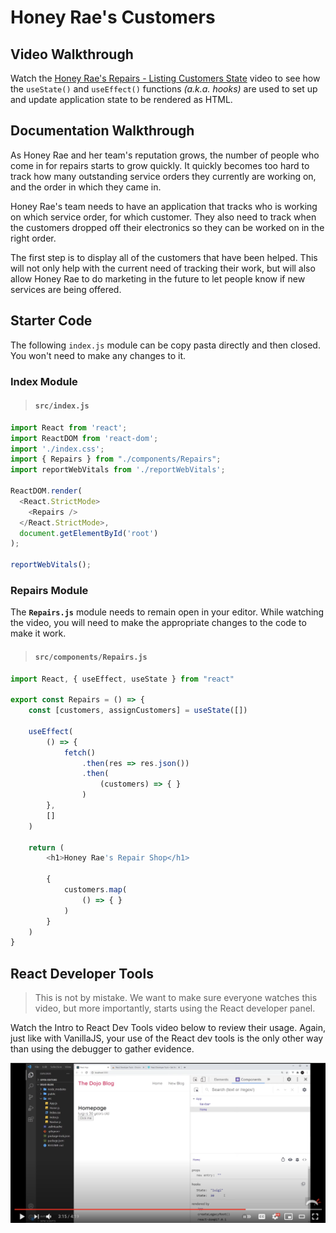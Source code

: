 # Honey Rae's Customers

## Video Walkthrough

Watch the [Honey Rae's Repairs - Listing Customers State](https://vimeo.com/568152084) video to see how the `useState()` and `useEffect()` functions _(a.k.a. hooks)_ are used to set up and update application state to be rendered as HTML.

## Documentation Walkthrough

As Honey Rae and her team's reputation grows, the number of people who come in for repairs starts to grow quickly. It quickly becomes too hard to track how many outstanding service orders they currently are working on, and the order in which they came in.

Honey Rae's team needs to have an application that tracks who is working on which service order, for which customer. They also need to track when the customers dropped off their electronics so they can be worked on in the right order.

The first step is to display all of the customers that have been helped. This will not only help with the current need of tracking their work, but will also allow Honey Rae to do marketing in the future to let people know if new services are being offered.

## Starter Code

The following `index.js` module can be copy pasta directly and then closed. You won't need to make any changes to it.

### Index Module

> #### `src/index.js`

```js
import React from 'react';
import ReactDOM from 'react-dom';
import './index.css';
import { Repairs } from "./components/Repairs";
import reportWebVitals from './reportWebVitals';

ReactDOM.render(
  <React.StrictMode>
    <Repairs />
  </React.StrictMode>,
  document.getElementById('root')
);

reportWebVitals();
```

### Repairs Module

The **`Repairs.js`** module needs to remain open in your editor. While watching the video, you will need to make the appropriate changes to the code to make it work.

> #### `src/components/Repairs.js`

```js
import React, { useEffect, useState } from "react"

export const Repairs = () => {
    const [customers, assignCustomers] = useState([])

    useEffect(
        () => {
            fetch()
                .then(res => res.json())
                .then(
                    (customers) => { }
                )
        },
        []
    )

    return (
        <h1>Honey Rae's Repair Shop</h1>

        {
            customers.map(
                () => { }
            )
        }
    )
}
```

## React Developer Tools

> This is not by mistake. We want to make sure everyone watches this video, but more importantly, starts using the React developer panel.

Watch the Intro to React Dev Tools video below to review their usage. Again, just like with VanillaJS, your use of the React dev tools is the only other way than using the debugger to gather evidence.

[<img src="./images/react-dev-tools-video.png" />](https://www.youtube.com/watch?v=rb1GWqCJid4)

